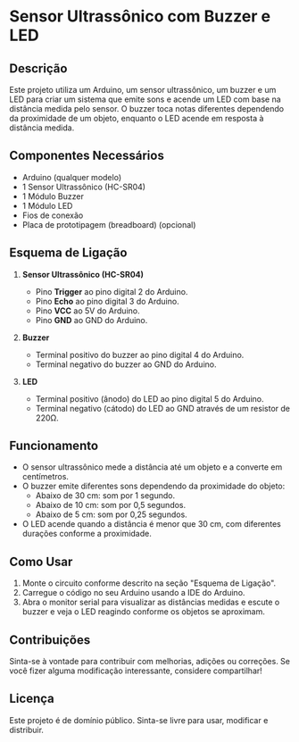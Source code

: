 # Sensor Ultrassônico com Buzzer e LED

## Descrição

Este projeto utiliza um Arduino, um sensor ultrassônico, um buzzer e um LED para criar um sistema que emite sons e acende um LED com base na distância medida pelo sensor. O buzzer toca notas diferentes dependendo da proximidade de um objeto, enquanto o LED acende em resposta à distância medida.

## Componentes Necessários

- Arduino (qualquer modelo)
- 1 Sensor Ultrassônico (HC-SR04)
- 1 Módulo Buzzer
- 1 Módulo LED
- Fios de conexão
- Placa de prototipagem (breadboard) (opcional)

## Esquema de Ligação

1. **Sensor Ultrassônico (HC-SR04)**
   - Pino **Trigger** ao pino digital 2 do Arduino.
   - Pino **Echo** ao pino digital 3 do Arduino.
   - Pino **VCC** ao 5V do Arduino.
   - Pino **GND** ao GND do Arduino.

2. **Buzzer**
   - Terminal positivo do buzzer ao pino digital 4 do Arduino.
   - Terminal negativo do buzzer ao GND do Arduino.

3. **LED**
   - Terminal positivo (ânodo) do LED ao pino digital 5 do Arduino.
   - Terminal negativo (cátodo) do LED ao GND através de um resistor de 220Ω.

## Funcionamento

- O sensor ultrassônico mede a distância até um objeto e a converte em centímetros.
- O buzzer emite diferentes sons dependendo da proximidade do objeto:
  - Abaixo de 30 cm: som por 1 segundo.
  - Abaixo de 10 cm: som por 0,5 segundos.
  - Abaixo de 5 cm: som por 0,25 segundos.
- O LED acende quando a distância é menor que 30 cm, com diferentes durações conforme a proximidade.

## Como Usar

1. Monte o circuito conforme descrito na seção "Esquema de Ligação".
2. Carregue o código no seu Arduino usando a IDE do Arduino.
3. Abra o monitor serial para visualizar as distâncias medidas e escute o buzzer e veja o LED reagindo conforme os objetos se aproximam.

## Contribuições

Sinta-se à vontade para contribuir com melhorias, adições ou correções. Se você fizer alguma modificação interessante, considere compartilhar!

## Licença

Este projeto é de domínio público. Sinta-se livre para usar, modificar e distribuir.